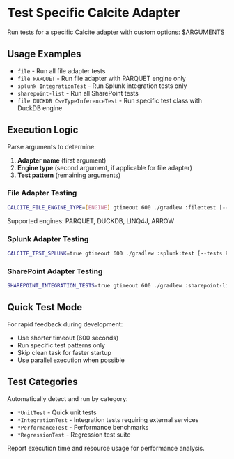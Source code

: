# Test Specific Calcite Adapter

Run tests for a specific Calcite adapter with custom options: $ARGUMENTS

## Usage Examples

- `file` - Run all file adapter tests
- `file PARQUET` - Run file adapter with PARQUET engine only
- `splunk IntegrationTest` - Run Splunk integration tests only
- `sharepoint-list` - Run all SharePoint tests
- `file DUCKDB CsvTypeInferenceTest` - Run specific test class with DuckDB engine

## Execution Logic

Parse arguments to determine:
1. **Adapter name** (first argument)
2. **Engine type** (second argument, if applicable for file adapter)
3. **Test pattern** (remaining arguments)

### File Adapter Testing
```bash
CALCITE_FILE_ENGINE_TYPE=[ENGINE] gtimeout 600 ./gradlew :file:test [--tests PATTERN] --console=plain
```
Supported engines: PARQUET, DUCKDB, LINQ4J, ARROW

### Splunk Adapter Testing
```bash
CALCITE_TEST_SPLUNK=true gtimeout 600 ./gradlew :splunk:test [--tests PATTERN] --console=plain
```

### SharePoint Adapter Testing
```bash
SHAREPOINT_INTEGRATION_TESTS=true gtimeout 600 ./gradlew :sharepoint-list:test [--tests PATTERN] --console=plain
```

## Quick Test Mode

For rapid feedback during development:
- Use shorter timeout (600 seconds)
- Run specific test patterns only
- Skip clean task for faster startup
- Use parallel execution when possible

## Test Categories

Automatically detect and run by category:
- `*UnitTest` - Quick unit tests
- `*IntegrationTest` - Integration tests requiring external services
- `*PerformanceTest` - Performance benchmarks
- `*RegressionTest` - Regression test suite

Report execution time and resource usage for performance analysis.
